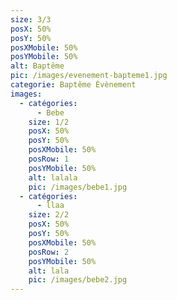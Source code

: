 ```yaml
---
size: 3/3
posX: 50%
posY: 50%
posXMobile: 50%
posYMobile: 50%
alt: Baptême
pic: /images/evenement-bapteme1.jpg
categorie: Baptême Évènement
images:
  - catégories:
      - Bebe
    size: 1/2
    posX: 50%
    posY: 50%
    posXMobile: 50%
    posRow: 1
    posYMobile: 50%
    alt: lalala
    pic: /images/bebe1.jpg
  - catégories:
      - llaa
    size: 2/2
    posX: 50%
    posY: 50%
    posXMobile: 50%
    posRow: 2
    posYMobile: 50%
    alt: lala
    pic: /images/bebe2.jpg
---
```

